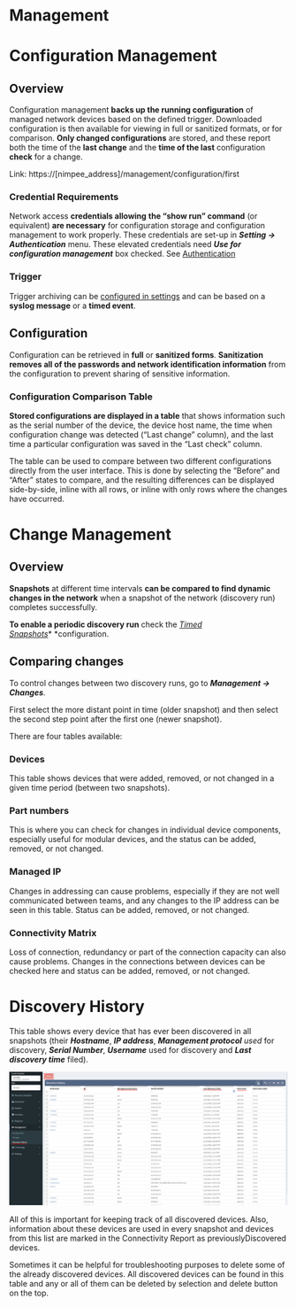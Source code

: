 # Management

  

# Configuration Management

## Overview

Configuration management **backs up the running configuration** of
managed network devices based on the defined trigger. Downloaded
configuration is then available for viewing in full or sanitized
formats, or for comparison. **Only changed configurations** are stored,
and these report both the time of the **last change** and the **time of
the last** configuration **check** for a change.

Link: https://\[nimpee_address\]/management/configuration/first

### Credential Requirements

Network access **credentials allowing** **the “show run” command** (or
equivalent) **are necessary** for configuration storage and
configuration management to work properly. These credentials are set-up
in ***Setting → Authentication*** menu. These elevated credentials need
***Use for configuration management*** box checked. See
[Authentication](https://ipfabric.atlassian.net/wiki/spaces/ND/pages/1934983169/Authentication)

### Trigger

Trigger archiving can be [configured in
settings](https://ipfabric.atlassian.net/wiki/spaces/ND/pages/102334657/Configuration+Management) and
can be based on a **syslog message** or a **timed event**.

## Configuration

Configuration can be retrieved in **full** or **sanitized forms**.
**Sanitization removes all of the passwords and network identification
information** from the configuration to prevent sharing of sensitive
information.

### Configuration Comparison Table

**Stored configurations are displayed in a table** that shows
information such as the serial number of the device, the device host
name, the time when configuration change was detected (“Last change”
column), and the last time a particular configuration was saved in the
“Last check” column.

The table can be used to compare between two different configurations
directly from the user interface. This is done by selecting the “Before”
and “After” states to compare, and the resulting differences can be
displayed side-by-side, inline with all rows, or inline with only rows
where the changes have occurred.

  

# Change Management

## Overview

**Snapshots** at different time intervals **can be compared to find
dynamic changes in the network** when a snapshot of the network
(discovery run) completes successfully.

**To enable a periodic discovery run** check the [*Timed
Snapshots*](https://ipfabric.atlassian.net/wiki/spaces/ND/pages/102367300/Snapshots)* *configuration.

## Comparing changes

To control changes between two discovery runs, go to ***Management →
Changes***.

First select the more distant point in time (older snapshot) and then
select the second step point after the first one (newer snapshot).

There are four tables available:

### Devices

This table shows devices that were added, removed, or not changed in a
given time period (between two snapshots).

### Part numbers

This is where you can check for changes in individual device components,
especially useful for modular devices, and the status can be added,
removed, or not changed.

### Managed IP

Changes in addressing can cause problems, especially if they are not
well communicated between teams, and any changes to the IP address can
be seen in this table. Status can be added, removed, or not changed.

### Connectivity Matrix

Loss of connection, redundancy or part of the connection capacity can
also cause problems. Changes in the connections between devices can be
checked here and status can be added, removed, or not changed.

# Discovery History

This table shows every device that has ever been discovered in all
snapshots (their ***Hostname***, ***IP address***, ***Management
protocol** used* for discovery, ***Serial Number***, ***Username*** used
for discovery and ***Last discovery time*** filed).

<img src="attachments/1946058774/2702376966.png" class="image-center" loading="lazy" data-image-src="attachments/1946058774/2702376966.png" data-height="918" data-width="1920" data-unresolved-comment-count="0" data-linked-resource-id="2702376966" data-linked-resource-version="1" data-linked-resource-type="attachment" data-linked-resource-default-alias="image-20210728-144628.png" data-base-url="https://ipfabric.atlassian.net/wiki" data-linked-resource-content-type="image/png" data-linked-resource-container-id="1946058774" data-linked-resource-container-version="3" data-media-id="f40ed453-e163-4a4f-82cf-45f45db3968b" data-media-type="file" />

All of this is important for keeping track of all discovered devices.
Also, information about these devices are used in every snapshot and
devices from this list are marked in the Connectivity Report as
previouslyDiscovered devices.

<div>

<div>

Sometimes it can be helpful for troubleshooting purposes to delete some
of the already discovered devices. All discovered devices can be found
in this table and any or all of them can be deleted by selection and
delete button on the top.

</div>

</div>
